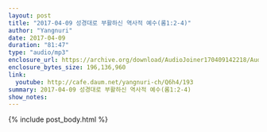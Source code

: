 ```yaml
---
layout: post
title: "2017-04-09 성경대로 부활하신 역사적 예수(롬1:2-4)"
author: "Yangnuri"
date: 2017-04-09
duration: "81:47"
type: "audio/mp3"
enclosure_url: https://archive.org/download/AudioJoiner170409142218/AudioJoiner170409142218.mp3
enclosure_bytes_size: 196,136,960
link:
  youtube: http://cafe.daum.net/yangnuri-ch/Q6h4/193
summary: 2017-04-09 성경대로 부활하신 역사적 예수(롬1:2-4)
show_notes:
---
```


{% include post_body.html %}
